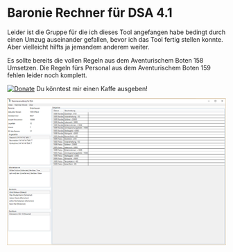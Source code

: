 <h1>Baronie Rechner für DSA 4.1</h1>
Leider ist die Gruppe für die ich dieses Tool angefangen habe bedingt durch einen Umzug auseinander gefallen, bevor ich das Tool fertig stellen konnte. Aber vielleicht hilfts ja jemandem anderem weiter.

Es sollte bereits die vollen Regeln aus dem Aventurischem Boten 158 Umsetzen. Die Regeln fürs Personal aus dem Aventurischem Boten 159 fehlen leider noch komplett.

[![Donate](https://img.shields.io/badge/Donate-PayPal-green.svg)](https://www.paypal.com/cgi-bin/webscr?cmd=_s-xclick&hosted_button_id=USK2EQHDTMPP8&source=url) Du könntest mir einen Kaffe ausgeben!

<img src="https://raw.githubusercontent.com/Dragonjester/baronierechnerdsa/master/Screenshot.png" alt="Screenshot" />
